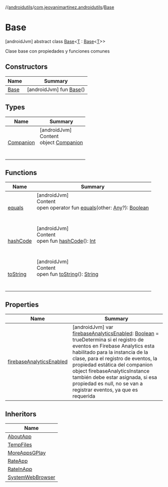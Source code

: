//[androidutils](../../index.md)/[com.jeovanimartinez.androidutils](../index.md)/[Base](index.md)



# Base  
 [androidJvm] abstract class [Base](index.md)<[T](index.md) : [Base](index.md)<[T](index.md)>>

Clase base con propiedades y funciones comunes

   


## Constructors  
  
|  Name|  Summary| 
|---|---|
| <a name="com.jeovanimartinez.androidutils/Base/Base/#/PointingToDeclaration/"></a>[Base](-base.md)| <a name="com.jeovanimartinez.androidutils/Base/Base/#/PointingToDeclaration/"></a> [androidJvm] fun [Base](-base.md)()   <br>


## Types  
  
|  Name|  Summary| 
|---|---|
| <a name="com.jeovanimartinez.androidutils/Base.Companion///PointingToDeclaration/"></a>[Companion](-companion/index.md)| <a name="com.jeovanimartinez.androidutils/Base.Companion///PointingToDeclaration/"></a>[androidJvm]  <br>Content  <br>object [Companion](-companion/index.md)  <br><br><br>


## Functions  
  
|  Name|  Summary| 
|---|---|
| <a name="kotlin/Any/equals/#kotlin.Any?/PointingToDeclaration/"></a>[equals](../../com.jeovanimartinez.androidutils.web/-system-web-browser/index.md#%5Bkotlin%2FAny%2Fequals%2F%23kotlin.Any%3F%2FPointingToDeclaration%2F%5D%2FFunctions%2F-1639721841)| <a name="kotlin/Any/equals/#kotlin.Any?/PointingToDeclaration/"></a>[androidJvm]  <br>Content  <br>open operator fun [equals](../../com.jeovanimartinez.androidutils.web/-system-web-browser/index.md#%5Bkotlin%2FAny%2Fequals%2F%23kotlin.Any%3F%2FPointingToDeclaration%2F%5D%2FFunctions%2F-1639721841)(other: [Any](https://kotlinlang.org/api/latest/jvm/stdlib/kotlin/-any/index.html)?): [Boolean](https://kotlinlang.org/api/latest/jvm/stdlib/kotlin/-boolean/index.html)  <br><br><br>
| <a name="kotlin/Any/hashCode/#/PointingToDeclaration/"></a>[hashCode](../../com.jeovanimartinez.androidutils.web/-system-web-browser/index.md#%5Bkotlin%2FAny%2FhashCode%2F%23%2FPointingToDeclaration%2F%5D%2FFunctions%2F-1639721841)| <a name="kotlin/Any/hashCode/#/PointingToDeclaration/"></a>[androidJvm]  <br>Content  <br>open fun [hashCode](../../com.jeovanimartinez.androidutils.web/-system-web-browser/index.md#%5Bkotlin%2FAny%2FhashCode%2F%23%2FPointingToDeclaration%2F%5D%2FFunctions%2F-1639721841)(): [Int](https://kotlinlang.org/api/latest/jvm/stdlib/kotlin/-int/index.html)  <br><br><br>
| <a name="kotlin/Any/toString/#/PointingToDeclaration/"></a>[toString](../../com.jeovanimartinez.androidutils.web/-system-web-browser/index.md#%5Bkotlin%2FAny%2FtoString%2F%23%2FPointingToDeclaration%2F%5D%2FFunctions%2F-1639721841)| <a name="kotlin/Any/toString/#/PointingToDeclaration/"></a>[androidJvm]  <br>Content  <br>open fun [toString](../../com.jeovanimartinez.androidutils.web/-system-web-browser/index.md#%5Bkotlin%2FAny%2FtoString%2F%23%2FPointingToDeclaration%2F%5D%2FFunctions%2F-1639721841)(): [String](https://kotlinlang.org/api/latest/jvm/stdlib/kotlin/-string/index.html)  <br><br><br>


## Properties  
  
|  Name|  Summary| 
|---|---|
| <a name="com.jeovanimartinez.androidutils/Base/firebaseAnalyticsEnabled/#/PointingToDeclaration/"></a>[firebaseAnalyticsEnabled](firebase-analytics-enabled.md)| <a name="com.jeovanimartinez.androidutils/Base/firebaseAnalyticsEnabled/#/PointingToDeclaration/"></a> [androidJvm] var [firebaseAnalyticsEnabled](firebase-analytics-enabled.md): [Boolean](https://kotlinlang.org/api/latest/jvm/stdlib/kotlin/-boolean/index.html) = trueDetermina si el registro de eventos en Firebase Analytics esta habilitado para la instancia de la clase, para el registro de eventos, la propiedad estática del companion object firebaseAnalyticsInstance también debe estar asignada, si esa propiedad es null, no se van a registrar eventos, ya que es requerida   <br>


## Inheritors  
  
|  Name| 
|---|
| <a name="com.jeovanimartinez.androidutils.about/AboutApp///PointingToDeclaration/"></a>[AboutApp](../../com.jeovanimartinez.androidutils.about/-about-app/index.md)
| <a name="com.jeovanimartinez.androidutils.filesystem.tempfiles/TempFiles///PointingToDeclaration/"></a>[TempFiles](../../com.jeovanimartinez.androidutils.filesystem.tempfiles/-temp-files/index.md)
| <a name="com.jeovanimartinez.androidutils.moreapps/MoreAppsGPlay///PointingToDeclaration/"></a>[MoreAppsGPlay](../../com.jeovanimartinez.androidutils.moreapps/-more-apps-g-play/index.md)
| <a name="com.jeovanimartinez.androidutils.reviews/RateApp///PointingToDeclaration/"></a>[RateApp](../../com.jeovanimartinez.androidutils.reviews/-rate-app/index.md)
| <a name="com.jeovanimartinez.androidutils.reviews.rateinapp/RateInApp///PointingToDeclaration/"></a>[RateInApp](../../com.jeovanimartinez.androidutils.reviews.rateinapp/-rate-in-app/index.md)
| <a name="com.jeovanimartinez.androidutils.web/SystemWebBrowser///PointingToDeclaration/"></a>[SystemWebBrowser](../../com.jeovanimartinez.androidutils.web/-system-web-browser/index.md)

